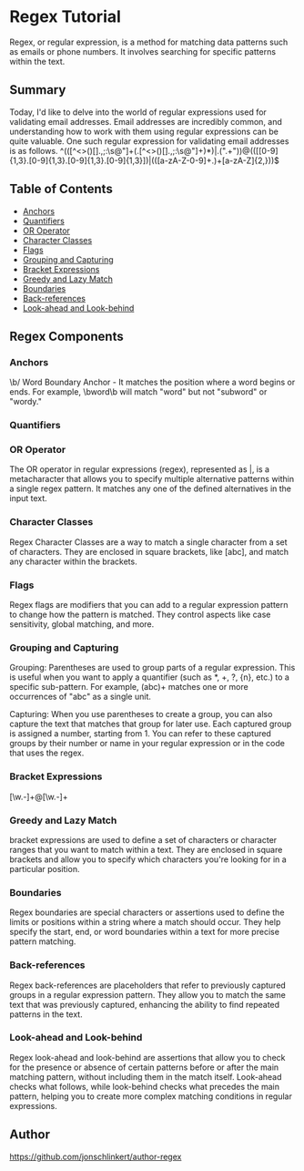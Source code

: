 # Regex Tutorial
Regex, or regular expression, is a method for matching data patterns such as emails or phone numbers. It involves searching for specific patterns within the text.


## Summary
Today, I'd like to delve into the world of regular expressions used for validating email addresses. Email addresses are incredibly common, and understanding how to work with them using regular expressions can be quite valuable. One such regular expression for validating email addresses is as follows.
^(([^<>()[]\.,;:\s@"]+(.[^<>()[]\.,;:\s@"]+)*)|.(".+"))@(([[0-9]{1,3}.[0-9]{1,3}.[0-9]{1,3}.[0-9]{1,3}])|(([a-zA-Z-0-9]+.)+[a-zA-Z]{2,}))$

## Table of Contents

- [Anchors](#anchors)
- [Quantifiers](#quantifiers)
- [OR Operator](#or-operator)
- [Character Classes](#character-classes)
- [Flags](#flags)
- [Grouping and Capturing](#grouping-and-capturing)
- [Bracket Expressions](#bracket-expressions)
- [Greedy and Lazy Match](#greedy-and-lazy-match)
- [Boundaries](#boundaries)
- [Back-references](#back-references)
- [Look-ahead and Look-behind](#look-ahead-and-look-behind)

## Regex Components

### Anchors
\b/
Word Boundary Anchor - It matches the position where a word begins or ends. For example, \bword\b will match "word" but not "subword" or "wordy."
### Quantifiers

### OR Operator
The OR operator in regular expressions (regex), represented as |, is a metacharacter that allows you to specify multiple alternative patterns within a single regex pattern. It matches any one of the defined alternatives in the input text.
### Character Classes
Regex Character Classes are a way to match a single character from a set of characters. They are enclosed in square brackets, like [abc], and match any character within the brackets.
### Flags

Regex flags are modifiers that you can add to a regular expression pattern to change how the pattern is matched. They control aspects like case sensitivity, global matching, and more.
### Grouping and Capturing
Grouping: Parentheses are used to group parts of a regular expression. This is useful when you want to apply a quantifier (such as *, +, ?, {n}, etc.) to a specific sub-pattern. For example, (abc)+ matches one or more occurrences of "abc" as a single unit.

Capturing: When you use parentheses to create a group, you can also capture the text that matches that group for later use. Each captured group is assigned a number, starting from 1. You can refer to these captured groups by their number or name in your regular expression or in the code that uses the regex.
### Bracket Expressions
[\w\.-]+@[\w\.-]+
### Greedy and Lazy Match
 bracket expressions are used to define a set of characters or character ranges that you want to match within a text. They are enclosed in square brackets and allow you to specify which characters you're looking for in a particular position.
### Boundaries
Regex boundaries are special characters or assertions used to define the limits or positions within a string where a match should occur. They help specify the start, end, or word boundaries within a text for more precise pattern matching.
### Back-references
Regex back-references are placeholders that refer to previously captured groups in a regular expression pattern. They allow you to match the same text that was previously captured, enhancing the ability to find repeated patterns in the text.
### Look-ahead and Look-behind
Regex look-ahead and look-behind are assertions that allow you to check for the presence or absence of certain patterns before or after the main matching pattern, without including them in the match itself. Look-ahead checks what follows, while look-behind checks what precedes the main pattern, helping you to create more complex matching conditions in regular expressions.
## Author
https://github.com/jonschlinkert/author-regex
